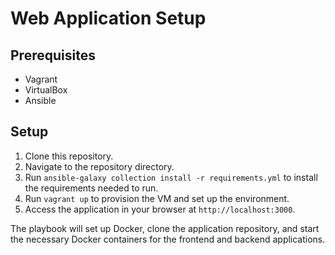 # Web Application Setup

## Prerequisites

- Vagrant
- VirtualBox
- Ansible

## Setup

1. Clone this repository.
2. Navigate to the repository directory.
3. Run `ansible-galaxy collection install -r requirements.yml` to install the requirements needed to run.
4. Run `vagrant up` to provision the VM and set up the environment.
5. Access the application in your browser at `http://localhost:3000`.

The playbook will set up Docker, clone the application repository, and start the necessary Docker containers for the frontend and backend applications.
